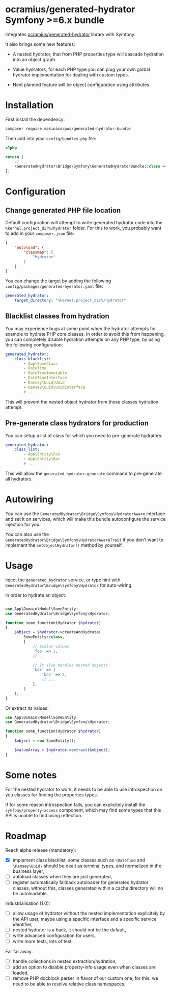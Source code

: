 # ocramius/generated-hydrator Symfony >=6.x bundle

Integrates [ocramius/generated-hydrator](https://github.com/Ocramius/GeneratedHydrator)
library with Symfony.

It also brings some new features:

 - A nested hydrator, that from PHP properties type will cascade hydration
   into an object graph.

 - Value hydrators, for each PHP type you can plug your own global hydrator
   implementation for dealing with custom types.

 - Next planned feature will be object configuration using attributes.


# Installation

First install the dependency:

```sh
composer require makinacorpus/generated-hydrator-bundle
```

Then add into your `config/bundles.php` file:

```php
<?php

return [
    // ...
    \GeneratedHydrator\Bridge\Symfony\GeneratedHydratorBundle::class => ['all' => true],
];
```


# Configuration

## Change generated PHP file location

Default configuration will attempt to write generated hydrator code into the
`%kernel.project_dir%/hydrator` folder. For this to work, you probably want to
add in your `composer.json` file:

```json
{
    "autoload": {
        "classmap": [
            "hydrator"
        ]
    }
}
```

You can change the target by adding the following
`config/packages/generated-hydrator.yaml` file:

```yaml
generated_hydrator:
    target_directory: "%kernel.project_dir%/hydrator"
```

## Blacklist classes from hydration

You may experience bugs at some point when the hydrator attempts for example
to hydrate PHP core classes. In order to avoid this from happening, you can
completely disable hydration attempts on any PHP type, by using the following
configuration:

```yaml
generated_hydrator:
    class_blacklist:
        - App\SomeClass
        - DateTime
        - DateTimeImmutable
        - DateTimeInterface
        - Ramsey\Uuid\Uuid
        - Ramsey\Uuid\UuidInterface
        # ...
```

This will prevent the nested object hydrator from those classes hydration
attempt.


## Pre-generate class hydrators for production

You can setup a list of class for which you need to pre-generate hydrators:

```yaml
generated_hydrator:
    class_list:
        - App\Entity\Foo
        - App\Entity\Bar
        # ...
```

This will allow the `generated-hydrator:generate` command to pre-generate
all hydrators.


# Autowiring

You can use the `GeneratedHydrator\Bridge\Symfony\HydratorAware` interface
and set it on services, which will make this bundle autoconfigure the
service injection for you.

You can also use the `GeneratedHydrator\Bridge\Symfony\HydratorAwareTrait`
if you don't want to implement the `setObjectHydrator()` method by yourself.


# Usage

Inject the `generated_hydrator` service, or type hint with
`GeneratedHydrator\Bridge\Symfony\Hydrator` for auto-wiring.

In order to hydrate an object:

```php

use App\Domain\Model\SomeEntity;
use GeneratedHydrator\Bridge\Symfony\Hydrator;

function some_function(Hydrator $hydrator)
{
    $object = $hydrator->createAndHydrate(
        SomeEntity::class,
        [
            // Scalar values
            'foo' => 1,
            // ...

            // It also handles nested objects
            'bar' => [
                'baz' => 2,
                // ...
            ],
        ]
    );
}
```

Or extract its values:

```php
use App\Domain\Model\SomeEntity;
use GeneratedHydrator\Bridge\Symfony\Hydrator;

function some_function(Hydrator $hydrator)
{
    $object = new SomeEntity();

    $valueArray = $hydrator->extract($object);
}
```


# Some notes

For the nested hydrator to work, it needs to be able to use introspection
on you classes for finding the properties types.

If for some reason introspection fails, you can explicitely install
the `symfony/property-access` component, which may find some types that this
API is unable to find using reflection.


# Roadmap

Reach alpha release (mandatory):

 - [x] implement class blacklist, some classes such as `\DateTime` and `\Ramsey\Uuid\`
   should be dealt as terminal types, and normalized in the business layer,
 - [ ] autoload classes when they are just generated,
 - [ ] register automatically fallback autoloader for generated hydrator classes,
   without this, classes generated within a cache directory will no be autoloadable.

Industrialisation (1.0):

 - [ ] allow usage of hydrator without the nested implementation explicitely by the
   API user, maybe using a specific interface and a specific service identifier,
 - [ ] nested hydrator is a hack, it should not be the default,
 - [ ] write advanced configuration for users,
 - [ ] write more tests, lots of test.

Far far away:

 - [ ] handle collections in nested extraction/hydration,
 - [ ] add an option to disable property-info usage even when classes are loaded,
 - [ ] remove PHP docblock parser in flavor of our custom one, for this, we need
   to be able to resolve relative class namespaces.
